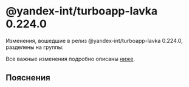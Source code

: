 # @yandex-int/turboapp-lavka 0.224.0

<!-- ЧЕЛОВЕЧЕСКОЕ ВСТУПЛЕНИЕ -->

Изменения, вошедшие в релиз @yandex-int/turboapp-lavka 0.224.0, разделены на группы:

Все важные изменения подробно описаны [ниже](#Пояснения).

## Пояснения

